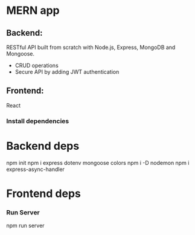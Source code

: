 # MERN app

## Backend:

RESTful API built from scratch with Node.js, Express, MongoDB and Mongoose.

- CRUD operations
- Secure API by adding JWT authentication

## Frontend:

React

### Install dependencies

# Backend deps

npm init
npm i express dotenv mongoose colors
npm i -D nodemon
npm i express-async-handler

# Frontend deps

### Run Server

npm run server

```

```
